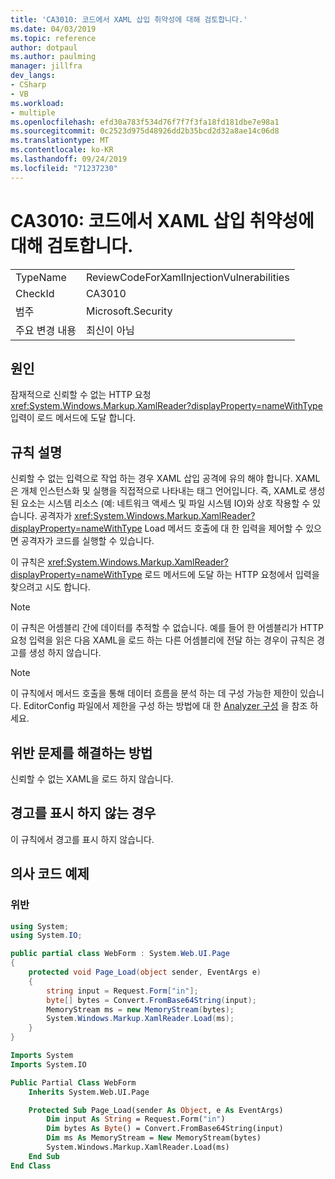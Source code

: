 ```yaml
---
title: 'CA3010: 코드에서 XAML 삽입 취약성에 대해 검토합니다.'
ms.date: 04/03/2019
ms.topic: reference
author: dotpaul
ms.author: paulming
manager: jillfra
dev_langs:
- CSharp
- VB
ms.workload:
- multiple
ms.openlocfilehash: efd30a783f534d76f7f7f3fa18fd181dbe7e98a1
ms.sourcegitcommit: 0c2523d975d48926dd2b35bcd2d32a8ae14c06d8
ms.translationtype: MT
ms.contentlocale: ko-KR
ms.lasthandoff: 09/24/2019
ms.locfileid: "71237230"
---
```

# <a name="ca3010-review-code-for-xaml-injection-vulnerabilities"></a>CA3010: 코드에서 XAML 삽입 취약성에 대해 검토합니다.

|||
|-|-|
|TypeName|ReviewCodeForXamlInjectionVulnerabilities|
|CheckId|CA3010|
|범주|Microsoft.Security|
|주요 변경 내용|최신이 아님|

## <a name="cause"></a>원인

잠재적으로 신뢰할 수 없는 HTTP 요청 <xref:System.Windows.Markup.XamlReader?displayProperty=nameWithType> 입력이 로드 메서드에 도달 합니다.

## <a name="rule-description"></a>규칙 설명

신뢰할 수 없는 입력으로 작업 하는 경우 XAML 삽입 공격에 유의 해야 합니다. XAML은 개체 인스턴스화 및 실행을 직접적으로 나타내는 태그 언어입니다. 즉, XAML로 생성 된 요소는 시스템 리소스 (예: 네트워크 액세스 및 파일 시스템 IO)와 상호 작용할 수 있습니다. 공격자가 <xref:System.Windows.Markup.XamlReader?displayProperty=nameWithType> Load 메서드 호출에 대 한 입력을 제어할 수 있으면 공격자가 코드를 실행할 수 있습니다.

이 규칙은 <xref:System.Windows.Markup.XamlReader?displayProperty=nameWithType> 로드 메서드에 도달 하는 HTTP 요청에서 입력을 찾으려고 시도 합니다.

> [!NOTE]
> 이 규칙은 어셈블리 간에 데이터를 추적할 수 없습니다. 예를 들어 한 어셈블리가 HTTP 요청 입력을 읽은 다음 XAML을 로드 하는 다른 어셈블리에 전달 하는 경우이 규칙은 경고를 생성 하지 않습니다.

> [!NOTE]
> 이 규칙에서 메서드 호출을 통해 데이터 흐름을 분석 하는 데 구성 가능한 제한이 있습니다. EditorConfig 파일에서 제한을 구성 하는 방법에 대 한 [Analyzer 구성](https://github.com/dotnet/roslyn-analyzers/blob/master/docs/Analyzer%20Configuration.md#dataflow-analysis) 을 참조 하세요.

## <a name="how-to-fix-violations"></a>위반 문제를 해결하는 방법

신뢰할 수 없는 XAML을 로드 하지 않습니다.

## <a name="when-to-suppress-warnings"></a>경고를 표시 하지 않는 경우

이 규칙에서 경고를 표시 하지 않습니다.

## <a name="pseudo-code-examples"></a>의사 코드 예제

### <a name="violation"></a>위반

```csharp
using System;
using System.IO;

public partial class WebForm : System.Web.UI.Page
{
    protected void Page_Load(object sender, EventArgs e)
    {
        string input = Request.Form["in"];
        byte[] bytes = Convert.FromBase64String(input);
        MemoryStream ms = new MemoryStream(bytes);
        System.Windows.Markup.XamlReader.Load(ms);
    }
}
```

```vb
Imports System
Imports System.IO

Public Partial Class WebForm
    Inherits System.Web.UI.Page

    Protected Sub Page_Load(sender As Object, e As EventArgs)
        Dim input As String = Request.Form("in")
        Dim bytes As Byte() = Convert.FromBase64String(input)
        Dim ms As MemoryStream = New MemoryStream(bytes)
        System.Windows.Markup.XamlReader.Load(ms)
    End Sub
End Class
```

